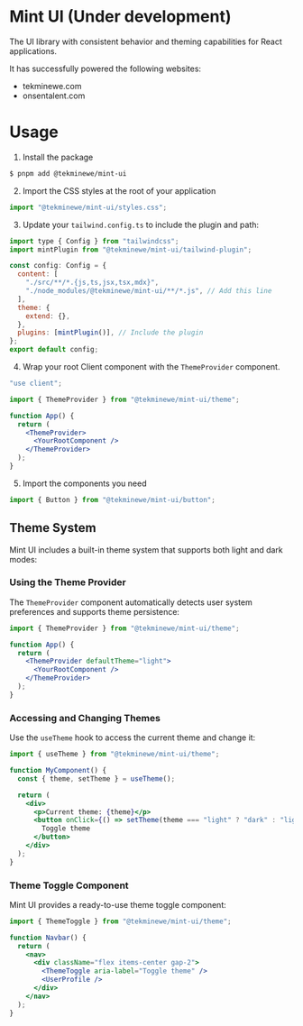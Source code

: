 # Mint UI (Under development)

The UI library with consistent behavior and theming capabilities for React applications.

It has successfully powered the following websites:

- tekminewe.com
- onsentalent.com

# Usage

1. Install the package

```bash
$ pnpm add @tekminewe/mint-ui
```

2. Import the CSS styles at the root of your application

```jsx
import "@tekminewe/mint-ui/styles.css";
```

3. Update your `tailwind.config.ts` to include the plugin and path:

```js
import type { Config } from "tailwindcss";
import mintPlugin from "@tekminewe/mint-ui/tailwind-plugin";

const config: Config = {
  content: [
    "./src/**/*.{js,ts,jsx,tsx,mdx}",
    "./node_modules/@tekminewe/mint-ui/**/*.js", // Add this line
  ],
  theme: {
    extend: {},
  },
  plugins: [mintPlugin()], // Include the plugin
};
export default config;
```

4. Wrap your root Client component with the `ThemeProvider` component.

```jsx
"use client";

import { ThemeProvider } from "@tekminewe/mint-ui/theme";

function App() {
  return (
    <ThemeProvider>
      <YourRootComponent />
    </ThemeProvider>
  );
}
```

5. Import the components you need

```jsx
import { Button } from "@tekminewe/mint-ui/button";
```

## Theme System

Mint UI includes a built-in theme system that supports both light and dark modes:

### Using the Theme Provider

The `ThemeProvider` component automatically detects user system preferences and supports theme persistence:

```jsx
import { ThemeProvider } from "@tekminewe/mint-ui/theme";

function App() {
  return (
    <ThemeProvider defaultTheme="light">
      <YourRootComponent />
    </ThemeProvider>
  );
}
```

### Accessing and Changing Themes

Use the `useTheme` hook to access the current theme and change it:

```jsx
import { useTheme } from "@tekminewe/mint-ui/theme";

function MyComponent() {
  const { theme, setTheme } = useTheme();

  return (
    <div>
      <p>Current theme: {theme}</p>
      <button onClick={() => setTheme(theme === "light" ? "dark" : "light")}>
        Toggle theme
      </button>
    </div>
  );
}
```

### Theme Toggle Component

Mint UI provides a ready-to-use theme toggle component:

```jsx
import { ThemeToggle } from "@tekminewe/mint-ui/theme";

function Navbar() {
  return (
    <nav>
      <div className="flex items-center gap-2">
        <ThemeToggle aria-label="Toggle theme" />
        <UserProfile />
      </div>
    </nav>
  );
}
```
